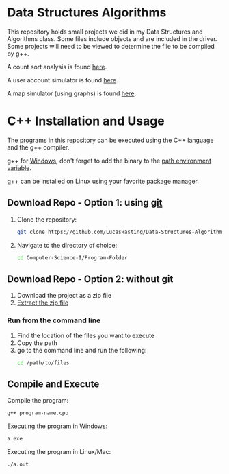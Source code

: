 # Data Structures Algorithms
This repository holds small projects we did in my Data Structures and Algorithms class. Some files include objects and are included in the driver. Some projects will need to be viewed to determine the file to be compiled by g++.

A count sort analysis is found [here](https://github.com/LucasHasting/AlgorithmEffecincy).  

A user account simulator is found [here](https://github.com/LucasHasting/C-Maps).  

A map simulator (using graphs) is found [here](https://github.com/LucasHasting/Shortest_Path_Problem).

# C++ Installation and Usage

The programs in this repository can be executed using the C++ language and the g++ compiler.

g++ for [Windows](https://sourceforge.net/projects/mingw/), don't forget to add the binary to the [path environment variable](https://www.architectryan.com/2018/03/17/add-to-the-path-on-windows-10/).

g++ can be installed on Linux using your favorite package manager.

## Download Repo - Option 1: using [git](https://git-scm.com/downloads)
1. Clone the repository:

    ```sh
    git clone https://github.com/LucasHasting/Data-Structures-Algorithms.git
    ```

2. Navigate to the directory of choice:
    
    ```sh
    cd Computer-Science-I/Program-Folder
    ```
    
## Download Repo - Option 2: without git
1. Download the project as a zip file
2. [Extract the zip file](https://www.wikihow.com/Unzip-a-File)

### Run from the command line
1. Find the location of the files you want to execute
2. Copy the path
3. go to the command line and run the following:
   ```sh
   cd /path/to/files
   ```

## Compile and Execute
Compile the program:
```sh
g++ program-name.cpp
```

Executing the program in Windows:
```sh
a.exe
```

Executing the program in Linux/Mac:
```sh
./a.out
```

